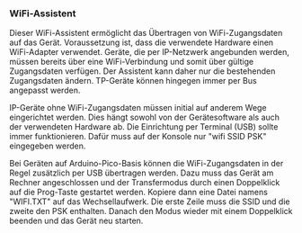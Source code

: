 ### WiFi-Assistent

Dieser WiFi-Assistent ermöglicht das Übertragen von WiFi-Zugangsdaten auf das Gerät. Voraussetzung ist, dass die verwendete Hardware einen WiFi-Adapter verwendet. Geräte, die per IP-Netzwerk angebunden werden, müssen bereits über eine WiFi-Verbindung und somit über gültige Zugangsdaten verfügen. Der Assistent kann daher nur die bestehenden Zugangsdaten ändern. TP-Geräte können hingegen immer per Bus angepasst werden.

IP-Geräte ohne WiFi-Zugangsdaten müssen initial auf anderem Wege eingerichtet werden. Dies hängt sowohl von der Gerätesoftware als auch der verwendeten Hardware ab. Die Einrichtung per Terminal (USB) sollte immer funktionieren. Dafür muss auf der Konsole nur "wifi SSID PSK" eingegeben werden.

Bei Geräten auf Arduino-Pico-Basis können die WiFi-Zugangsdaten in der Regel zusätzlich per USB übertragen werden. Dazu muss das Gerät am Rechner angeschlossen und der Transfermodus durch einen Doppelklick auf die Prog-Taste gestartet werden. Kopiere dann eine Datei namens "WIFI.TXT" auf das Wechsellaufwerk. Die erste Zeile muss die SSID und die zweite den PSK enthalten. Danach den Modus wieder mit einem Doppelklick beenden und das Gerät neu starten.